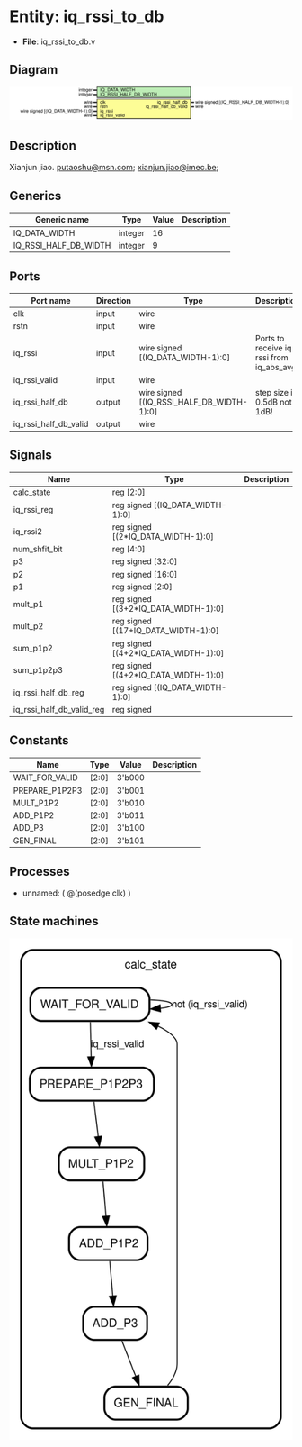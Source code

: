 # Entity: iq_rssi_to_db

- **File**: iq_rssi_to_db.v
## Diagram

![Diagram](iq_rssi_to_db.svg "Diagram")
## Description

Xianjun jiao. putaoshu@msn.com; xianjun.jiao@imec.be;
 
## Generics

| Generic name          | Type    | Value | Description |
| --------------------- | ------- | ----- | ----------- |
| IQ_DATA_WIDTH         | integer | 16    |             |
| IQ_RSSI_HALF_DB_WIDTH | integer | 9     |             |
## Ports

| Port name             | Direction | Type                                      | Description                              |
| --------------------- | --------- | ----------------------------------------- | ---------------------------------------- |
| clk                   | input     | wire                                      |                                          |
| rstn                  | input     | wire                                      |                                          |
| iq_rssi               | input     | wire signed [(IQ_DATA_WIDTH-1):0]         | Ports to receive iq rssi from iq_abs_avg |
| iq_rssi_valid         | input     | wire                                      |                                          |
| iq_rssi_half_db       | output    | wire signed [(IQ_RSSI_HALF_DB_WIDTH-1):0] | step size is 0.5dB not 1dB!              |
| iq_rssi_half_db_valid | output    | wire                                      |                                          |
## Signals

| Name                      | Type                                 | Description |
| ------------------------- | ------------------------------------ | ----------- |
| calc_state                | reg [2:0]                            |             |
| iq_rssi_reg               | reg signed [(IQ_DATA_WIDTH-1):0]     |             |
| iq_rssi2                  | reg signed [(2*IQ_DATA_WIDTH-1):0]   |             |
| num_shfit_bit             | reg [4:0]                            |             |
| p3                        | reg signed [32:0]                    |             |
| p2                        | reg signed [16:0]                    |             |
| p1                        | reg signed [2:0]                     |             |
| mult_p1                   | reg signed [(3+2*IQ_DATA_WIDTH-1):0] |             |
| mult_p2                   | reg signed [(17+IQ_DATA_WIDTH-1):0]  |             |
| sum_p1p2                  | reg signed [(4+2*IQ_DATA_WIDTH-1):0] |             |
| sum_p1p2p3                | reg signed [(4+2*IQ_DATA_WIDTH-1):0] |             |
| iq_rssi_half_db_reg       | reg signed [(IQ_DATA_WIDTH-1):0]     |             |
| iq_rssi_half_db_valid_reg | reg signed                           |             |
## Constants

| Name           | Type  | Value  | Description |
| -------------- | ----- | ------ | ----------- |
| WAIT_FOR_VALID | [2:0] | 3'b000 |             |
| PREPARE_P1P2P3 | [2:0] | 3'b001 |             |
| MULT_P1P2      | [2:0] | 3'b010 |             |
| ADD_P1P2       | [2:0] | 3'b011 |             |
| ADD_P3         | [2:0] | 3'b100 |             |
| GEN_FINAL      | [2:0] | 3'b101 |             |
## Processes
- unnamed: ( @(posedge clk) )
## State machines

![Diagram_state_machine_0]( stm_iq_rssi_to_db_00.svg "Diagram")